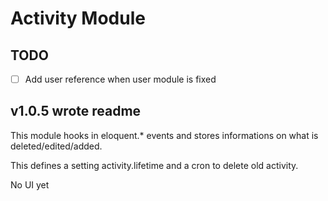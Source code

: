 # Activity Module
 
## TODO
- [ ] Add user reference when user module is fixed
 
## v1.0.5 wrote readme
 
This module hooks in eloquent.* events and stores informations on what is deleted/edited/added.
 
This defines a setting activity.lifetime and a cron to delete old activity.
 
No UI yet